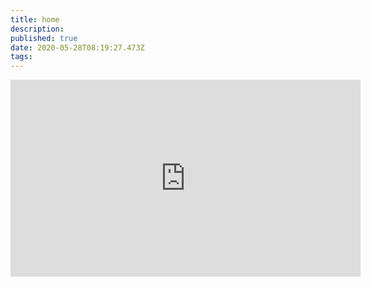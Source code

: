 ```yaml
---
title: home
description: 
published: true
date: 2020-05-28T08:19:27.473Z
tags: 
---
```


<iframe width="560" height="315" src="https://www.youtube.com/embed/MUVF92qwyS0" frameborder="0" allow="accelerometer; autoplay; encrypted-media; gyroscope; picture-in-picture" allowfullscreen></iframe>